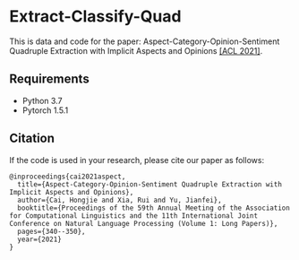 <!-- # ACOS

We are making the final preparations for the release of our data and code. They will be coming soon. -->

# Extract-Classify-Quad
This is data and code for the paper: Aspect-Category-Opinion-Sentiment Quadruple Extraction with Implicit Aspects and Opinions [[ACL 2021]](https://aclanthology.org/2021.acl-long.29.pdf).

## Requirements
* Python 3.7
* Pytorch 1.5.1

## Citation
If the code is used in your research, please cite our paper as follows:
```
@inproceedings{cai2021aspect,
  title={Aspect-Category-Opinion-Sentiment Quadruple Extraction with Implicit Aspects and Opinions},
  author={Cai, Hongjie and Xia, Rui and Yu, Jianfei},
  booktitle={Proceedings of the 59th Annual Meeting of the Association for Computational Linguistics and the 11th International Joint Conference on Natural Language Processing (Volume 1: Long Papers)},
  pages={340--350},
  year={2021}
}
```

